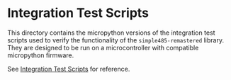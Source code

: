 # Integration Test Scripts

This directory contains the micropython versions of the integration test scripts used to verify the functionality of the `simple485-remastered` library.
They are designed to be run on a microcontroller with compatible micropython firmware.

See [Integration Test Scripts](https://github.com/Me-Phew/simple485-remastered/blob/main/test_scripts/README.md)  for reference.
